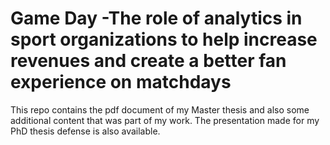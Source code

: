 # Game Day -The role of analytics in sport organizations to help increase revenues and create a better fan experience on matchdays



This repo contains the pdf document of my Master thesis and also some additional content that was part of my work. The presentation made for my PhD thesis defense is also available.
